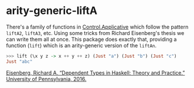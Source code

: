 # arity-generic-liftA

There's a family of functions in
[Control.Applicative](https://hackage.haskell.org/package/base-4.11.0.0/docs/Control-Applicative.html)
which follow the pattern `liftA2`, `liftA3`, etc. Using some
tricks from Richard Eisenberg's thesis we can write them all at once. This
package does exactly that, providing a function (`lift`) which is an
arity-generic version of the `liftAn`.

```haskell
>>> lift (\x y z -> x ++ y ++ z) (Just "a") (Just "b") (Just "c")
Just "abc"
```

[Eisenberg, Richard A. “Dependent Types in Haskell: Theory and Practice.” University of Pennsylvania, 2016.](https://github.com/goldfirere/thesis/raw/master/built/thesis.pdf)
